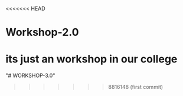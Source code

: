 <<<<<<< HEAD
# Workshop-2.0
its just an workshop in our college
=======
"# WORKSHOP-3.0" 
>>>>>>> 8816148 (first commit)
